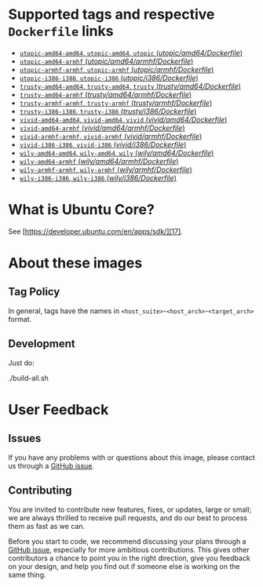 Supported tags and respective `Dockerfile` links
=======
- [`utopic-amd64-amd64`, `utopic-amd64`, `utopic` (*utopic/amd64/Dockerfile*)][1]
- [`utopic-amd64-armhf` (*utopic/amd64/armhf/Dockerfile*)][2]
- [`utopic-armhf-armhf`, `utopic-armhf` (*utopic/armhf/Dockerfile*)][3]
- [`utopic-i386-i386`, `utopic-i386` (*utopic/i386/Dockerfile*)][4]
- [`trusty-amd64-amd64`, `trusty-amd64`, `trusty` (*trusty/amd64/Dockerfile*)][5]
- [`trusty-amd64-armhf` (*trusty/amd64/armhf/Dockerfile*)][6]
- [`trusty-armhf-armhf`, `trusty-armhf` (*trusty/armhf/Dockerfile*)][7]
- [`trusty-i386-i386`, `trusty-i386` (*trusty/i386/Dockerfile*)][8]
- [`vivid-amd64-amd64`, `vivid-amd64`, `vivid` (*vivid/amd64/Dockerfile*)][9]
- [`vivid-amd64-armhf` (*vivid/amd64/armhf/Dockerfile*)][10]
- [`vivid-armhf-armhf`, `vivid-armhf` (*vivid/armhf/Dockerfile*)][11]
- [`vivid-i386-i386`, `vivid-i386` (*vivid/i386/Dockerfile*)][12]
- [`wily-amd64-amd64`, `wily-amd64`, `wily` (*wily/amd64/Dockerfile*)][13]
- [`wily-amd64-armhf` (*wily/amd64/armhf/Dockerfile*)][14]
- [`wily-armhf-armhf`, `wily-armhf` (*wily/armhf/Dockerfile*)][15]
- [`wily-i386-i386`, `wily-i386` (*wily/i386/Dockerfile*)][16]

What is Ubuntu Core?
=======

See [https://developer.ubuntu.com/en/apps/sdk/][17].

About these images
=======

## Tag Policy

In general, tags have the names in `<host_suite>`-`<host_arch>`-`<target_arch>` format.

## Development

 Just do:

  ./build-all.sh

User Feedback
=======
## Issues
If you have any problems with or questions about this image, please contact us through a [GitHub issue][18].

## Contributing
You are invited to contribute new features, fixes, or updates, large or small; we are always thrilled to receive pull requests, and do our best to process them as fast as we can.

Before you start to code, we recommend discussing your plans through a [GitHub issue][18], especially for more ambitious contributions. This gives other contributors a chance to point you in the right direction, give you feedback on your design, and help you find out if someone else is working on the same thing.

  [1]: https://github.com/phablet/docker_ubuntu-sdk-frameworks/blob/master/utopic/amd64/Dockerfile
  [2]: https://github.com/phablet/docker_ubuntu-sdk-frameworks/blob/master/utopic/amd64/armhf/Dockerfile
  [3]: https://github.com/phablet/docker_ubuntu-sdk-frameworks/blob/master/utopic/armhf/Dockerfile
  [4]: https://github.com/phablet/docker_ubuntu-sdk-frameworks/blob/master/utopic/i386/Dockerfile
  [5]: https://github.com/phablet/docker_ubuntu-sdk-frameworks/blob/master/trusty/amd64/Dockerfile
  [6]: https://github.com/phablet/docker_ubuntu-sdk-frameworks/blob/master/trusty/amd64/armhf/Dockerfile
  [7]: https://github.com/phablet/docker_ubuntu-sdk-frameworks/blob/master/trusty/armhf/Dockerfile
  [8]: https://github.com/phablet/docker_ubuntu-sdk-frameworks/blob/master/trusty/i386/Dockerfile
  [9]: https://github.com/phablet/docker_ubuntu-sdk-frameworks/blob/master/vivid/amd64/Dockerfile
  [10]: https://github.com/phablet/docker_ubuntu-sdk-frameworks/blob/master/vivid/amd64/armhf/Dockerfile
  [11]: https://github.com/phablet/docker_ubuntu-sdk-frameworks/blob/master/vivid/armhf/Dockerfile
  [12]: https://github.com/phablet/docker_ubuntu-sdk-frameworks/blob/master/vivid/i386/Dockerfile
  [13]: https://github.com/phablet/docker_ubuntu-sdk-frameworks/blob/master/wily/amd64/Dockerfile
  [14]: https://github.com/phablet/docker_ubuntu-sdk-frameworks/blob/master/wily/amd64/armhf/Dockerfile
  [15]: https://github.com/phablet/docker_ubuntu-sdk-frameworks/blob/master/wily/armhf/Dockerfile
  [16]: https://github.com/phablet/docker_ubuntu-sdk-frameworks/blob/master/wily/i386/Dockerfile
  [17]: https://developer.ubuntu.com/en/apps/sdk/
  [18]: https://github.com/phablet/docker_ubuntu-sdk-frameworks/issues
